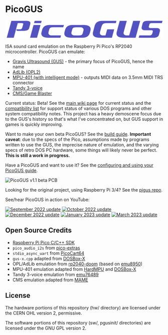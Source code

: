 # PicoGUS

![PicoGUS Logo](picogus-logo.svg)

ISA sound card emulation on the Raspberry Pi Pico's RP2040 microcontroller. PicoGUS can emulate:

* [Gravis Ultrasound (GUS)](https://en.wikipedia.org/wiki/Gravis_Ultrasound) - the primary focus of PicoGUS, hence the name
* [AdLib (OPL2)](https://en.wikipedia.org/wiki/Ad_Lib,_Inc.)
* [MPU-401 (with intelligent mode)](https://en.wikipedia.org/wiki/MPU-401) - outputs MIDI data on 3.5mm MIDI TRS connector
* [Tandy 3-voice](http://www.vgmpf.com/Wiki/index.php?title=Tandy_3_Voice)
* [CMS/Game Blaster](http://nerdlypleasures.blogspot.com/2012/10/all-you-ever-wanted-to-know-about.html)

Current status: Beta! See the [main wiki page](https://github.com/polpo/picogus/wiki) for current status and the [compatibility list](https://github.com/polpo/picogus/wiki/Compatibility-list) for support status of various DOS programs and other system compatibility notes. This project has a heavy demoscene focus due to the GUS's history so that's what I've concentrated on, but GUS support in games is quickly improving.

Want to make your own beta PicoGUS? See the [build guide](https://github.com/polpo/picogus/wiki/Building-your-PicoGUS). **Important caveat**: due to the specs of the Pico, assumptions made by programs written to use the GUS, the imprecise nature of emulation, and the varying specs of retro DOS PC hardware, some things will likely never be perfect. **This is still a work in progress.**

Have a PicoGUS and want to use it? See the [configuring and using your PicoGUS guide](https://github.com/polpo/picogus/wiki/Configuring-and-using-your-PicoGUS).

![PicoGUS v1.1 beta PCB](https://user-images.githubusercontent.com/1544908/215666529-fc694b8f-aec3-4679-87df-b53d0c406c99.jpg)

Looking for the original project, using Raspberry Pi 3/4? See the [pigus repo](https://github.com/polpo/pigus).

See/hear PicoGUS in action on YouTube:

[<img src="https://img.youtube.com/vi/h4iWSnTc9Ag/hqdefault.jpg" alt="September 2022 update" width=400>](https://youtu.be/h4iWSnTc9Ag)
[<img src="https://img.youtube.com/vi/CkJvkJVRscQ/hqdefault.jpg" alt="October 2022 update" width=400>](https://youtu.be/CkJvkJVRscQ)
[<img src="https://img.youtube.com/vi/F5Zk_hHHkTg/hqdefault.jpg" alt="December 2022 update" width=400>](https://youtu.be/F5Zk_hHHkTg)
[<img src="https://img.youtube.com/vi/sOHTagrWcIE/hqdefault.jpg" alt="January 2023 update" width=400>](https://youtu.be/sOHTagrWcIE)
[<img src="https://img.youtube.com/vi/2LBXzy4Fus0/hqdefault.jpg" alt="March 2023 update" width=400>](https://youtu.be/2LBXzy4Fus0)

## Open Source Credits

* [Raspberry Pi Pico C/C++ SDK](https://github.com/raspberrypi/pico-sdk)
* `pico_audio_i2s` from [pico-extras](https://github.com/raspberrypi/pico-extras)
* `stdio_async_uart` from [PicoCart64](https://github.com/kbeckmann/PicoCart64)
* `gus-x.cpp` adapted from [DOSBox-X](https://github.com/joncampbell123/dosbox-x)
* OPL/AdLib emulation from [rp2040-doom](https://github.com/kilograham/rp2040-doom) (based on [emu8950](https://github.com/digital-sound-antiques/emu8950))
* MPU-401 emulation adapted from [HardMPU](https://github.com/ab0tj/HardMPU) and [DOSBox-X](https://github.com/joncampbell123/dosbox-x)
* Tandy 3-voice emulation from [emu76489](https://github.com/digital-sound-antiques/emu76489)
* CMS emulation adapted from [MAME](https://github.com/mamedev/mame)

## License

The hardware portions of this repository (hw/ directory) are licensed under the CERN OHL version 2, permissive.

The software portions of this repository (sw/, pgusinit/ directories) are licensed under the GNU GPL version 2.

